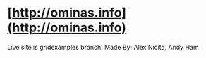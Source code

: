 # [http://ominas.info](http://ominas.info)
Live site is gridexamples branch. 
Made By: Alex Nicita, Andy Ham

